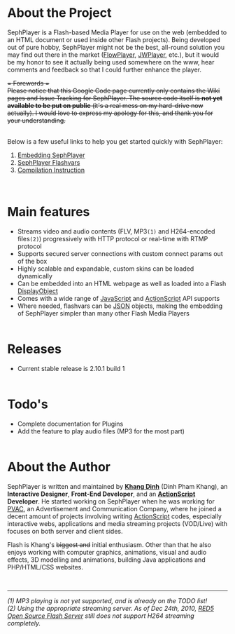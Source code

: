 # About the Project #
<p>SephPlayer is a Flash-based Media Player for use on the web (embedded to an HTML document or used inside other Flash projects). Being developed out of pure hobby, SephPlayer might not be the best, all-round solution you may find out there in the market (<a href='http://flowplayer.org/'>FlowPlayer</a>, <a href='http://www.longtailvideo.com/players'>JWPlayer</a>, etc.), but it would be my honor to see it actually being used somewhere on the www, hear comments and feedback so that I could further enhance the player.<p>

<del>= Forewords =<br>
Please notice that this Google Code page currently only contains the Wiki pages and Issue Tracking for SephPlayer. The source code itself is <b>not yet available to be put on public</b> (it's a real mess on my hard-drive now actually). I would love to express my apology for this, and thank you for your understanding.<br></del><br />

<p>Below is a few useful links to help you get started quickly with SephPlayer:</p>
<ol>
<li><a href='https://code.google.com/p/sephplayer/wiki/EmbeddingSephPlayer'>Embedding SephPlayer</a></li>
<li><a href='https://code.google.com/p/sephplayer/wiki/Flashvars'>SephPlayer Flashvars</a></li>
<li><a href='http://code.google.com/p/sephplayer/wiki/CompilationInstruction'>Compilation Instruction</a></li>
</ol>
<br />

<h1>Main features</h1>
<ul><li>Streams video and audio contents (FLV, MP3<code>(1)</code> and H264-encoded files<code>(2)</code>) progressively with HTTP protocol or real-time with RTMP protocol<br>
</li><li>Supports secured server connections with custom connect params out of the box<br>
</li><li>Highly scalable and expandable, custom skins can be loaded dynamically<br>
</li><li>Can be embedded into an HTML webpage as well as loaded into a Flash <a href='http://livedocs.adobe.com/flash/9.0/ActionScriptLangRefV3/flash/display/DisplayObject.html'>DisplayObject</a>
</li><li>Comes with a wide range of <a href='http://en.wikipedia.org/wiki/JavaScript'>JavaScript</a> and <a href='http://en.wikipedia.org/wiki/ActionScript'>ActionScript</a> API supports<br>
</li><li>Where needed, flashvars can be <a href='http://www.json.org/'>JSON</a> objects, making the embedding of SephPlayer simpler  than many other Flash Media Players<br>
<br /></li></ul>

<h1>Releases</h1>
<ul><li>Current stable release is 2.10.1 build 1<br>
<br /></li></ul>

<h1>Todo's</h1>
<ul><li>Complete documentation for Plugins<br>
</li><li>Add the feature to play audio files (MP3 for the most part)<br>
<br /></li></ul>

<h1>About the Author</h1>
<p>SephPlayer is written and maintained by <b><a href='http://khangdinh.wordpress.com/'>Khang Dinh</a></b> (Dinh Pham Khang), an <b>Interactive Designer</b>, <b>Front-End Developer</b>, and an <b><a href='http://en.wikipedia.org/wiki/ActionScript'>ActionScript</a> Developer</b>. He started working on SephPlayer when he was working for <a href='http://pvac.vn'>PVAC</a>, an Advertisement and Communication Company, where he joined a decent amount of projects involving writing <a href='http://en.wikipedia.org/wiki/ActionScript'>ActionScript</a> codes, especially interactive webs, applications and media streaming projects (VOD/Live) with focuses on both server and client sides.</p>

<p>Flash is Khang's <del>biggest and</del> initial enthusiasm. Other than that he also enjoys working with computer graphics, animations, visual and audio effects, 3D modelling and animations, building Java applications and PHP/HTML/CSS websites.</p>
<br />
<hr />
<i>(1) MP3 playing is not yet supported, and is already on the TODO list!</i><br />
<i>(2) Using the appropriate streaming server. As of Dec 24th, 2010, <a href='http://osflash.org/red5'>RED5 Open Source Flash Server</a> still does not support H264 streaming completely.</i>